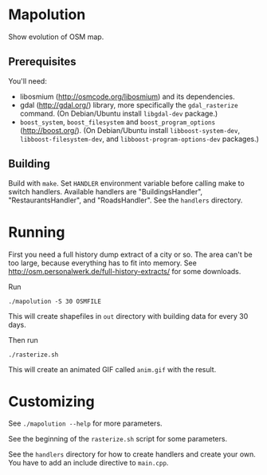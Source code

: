 
# Mapolution

Show evolution of OSM map.

## Prerequisites

You'll need:

* libosmium (http://osmcode.org/libosmium) and its dependencies.
* gdal (http://gdal.org/) library, more specifically the `gdal_rasterize`
  command. (On Debian/Ubuntu install `libgdal-dev` package.)
* `boost_system`, `boost_filesystem` and `boost_program_options`
  (http://boost.org/).
  (On Debian/Ubuntu install `libboost-system-dev`, `libboost-filesystem-dev`,
  and `libboost-program-options-dev` packages.)

## Building

Build with `make`. Set `HANDLER` environment variable before calling
make to switch handlers. Available handlers are "BuildingsHandler",
"RestaurantsHandler", and "RoadsHandler". See the `handlers` directory.

# Running

First you need a full history dump extract of a city or so. The area
can't be too large, because everything has to fit into memory. See
http://osm.personalwerk.de/full-history-extracts/ for some downloads.

Run

`./mapolution -S 30 OSMFILE`

This will create shapefiles in `out` directory with building data for
every 30 days.

Then run

`./rasterize.sh`

This will create an animated GIF called `anim.gif` with the result.

# Customizing

See `./mapolution --help` for more parameters.

See the beginning of the `rasterize.sh` script for some parameters.

See the `handlers` directory for how to create handlers and create
your own. You have to add an include directive to `main.cpp`.

